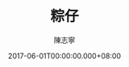 ---
issue: 226
title: 粽仔
author: 陳志寧
language: 南四縣
date: 2017-06-01T00:00:00.000+08:00
topic: 抒懷
difficulty: 3
wikidata: Q98096092
wikidata_link: https://www.wikidata.org/wiki/Q98096092
author_wikidata_link: https://www.wikidata.org/wiki/undefined
author_wikidata: Q98096327
---